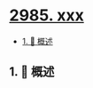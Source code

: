 # [2985. xxx](https://github.com/Tdahuyou/TNotes.leetcode/tree/main/notes/2985.%20xxx)

<!-- region:toc -->

- [1. 📝 概述](#1--概述)

<!-- endregion:toc -->

## 1. 📝 概述
